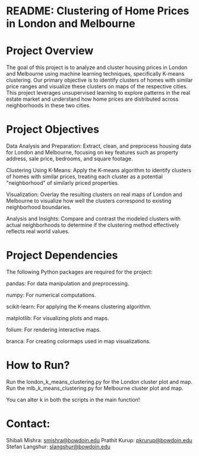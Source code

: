 # README: Clustering of Home Prices in London and Melbourne

# Project Overview

The goal of this project is to analyze and cluster housing prices in London and Melbourne using machine learning techniques, specifically K-means clustering. Our primary objective is to identify clusters of homes with similar price ranges and visualize these clusters on maps of the respective cities. This project leverages unsupervised learning to explore patterns in the real estate market and understand how home prices are distributed across neighborhoods in these two cities.

# Project Objectives

Data Analysis and Preparation: Extract, clean, and preprocess housing data for London and Melbourne, focusing on key features such as property address, sale price, bedrooms, and square footage.

Clustering Using K-Means: Apply the K-means algorithm to identify clusters of homes with similar prices, treating each cluster as a potential "neighborhood" of similarly priced properties.

Visualization: Overlay the resulting clusters on real maps of London and Melbourne to visualize how well the clusters correspond to existing neighborhood boundaries.

Analysis and Insights: Compare and contrast the modeled clusters with actual neighborhoods to determine if the clustering method effectively reflects real world values.

# Project Dependencies

The following Python packages are required for the project:

pandas: For data manipulation and preprocessing.

numpy: For numerical computations.

scikit-learn: For applying the K-means clustering algorithm.

matplotlib: For visualizing plots and maps.

folium: For rendering interactive maps.

branca: For creating colormaps used in map visualizations.

# How to Run?

Run the london_k_means_clustering.py for the London cluster plot and map. 
Run the mlb_k_means_clustering.py for Melbourne cluster plot and map. 

You can alter k in both the scripts in the main function!

# Contact:

Shibali Mishra: smishra@bowdoin.edu
Prathit Kurup: pkrurup@bowdoin.edu
Stefan Langshur: slangshur@bowdoin.edu
